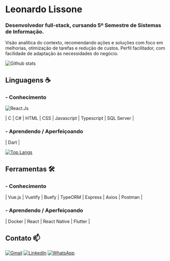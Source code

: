 # Leonardo Lissone 

### Desenvolvedor full-stack, cursando 5º Semestre de Sistemas de Informação. 

Visão analítica do contexto, recomendando ações e soluções com foco em melhorias, otimização de tarefas e redução de custos. Perfil facilitador, com facilidade de adaptação às necessidades do negócio.

![Github stats](https://github-readme-stats.vercel.app/api?username=Lissone&show_icons=true&theme=radical)

## Linguagens ☕

### - Conhecimento
![React.Js](https://img.shields.io/badge/-ReactJs-565656?logo=react&logoColor=white&style=for-the-badge)&nbsp;

| C | C# | HTML | CSS | Javascript | Typescript | SQL Server |

### - Aprendendo / Aperfeiçoando

| Dart |

[![Top Langs](https://github-readme-stats.vercel.app/api/top-langs/?username=Lissone&langs_count=10&layout=compact&theme=radical)](https://github.com/Lissone/github-readme-stats)

## Ferramentas 🛠️

### - Conhecimento
| Vue.js | Vuetify | Buefy | TypeORM | Express | Axios | Postman |

### - Aprendendo / Aperfeiçoando

| Docker | React | React Native | Flutter |
  
## Contato 📫
  
[![Gmail](https://img.shields.io/badge/-GMAIL-D14836?style=for-the-badge&logo=gmail&logoColor=white)](mailto:leonardo.lissonez@gmail.com)
[![LinkedIn](https://img.shields.io/badge/-LINKEDIN-0077B5?style=for-the-badge&logo=linkedin&logoColor=white)](https://www.linkedin.com/in/lissone/)
[![WhatsApp](https://img.shields.io/badge/-WHATSAPP-00FF00?style=for-the-badge&logo=whatsApp&logoColor=white)](https://api.whatsapp.com/send?phone=5511910487619)
